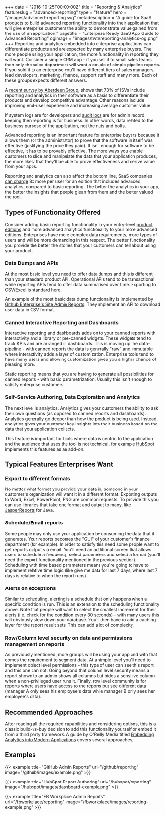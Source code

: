 +++
date = "2016-10-25T00:00:00Z"
title = "Reporting & Analytics"
featureslug = "advanced-reporting"
type = "feature"
hero = "/images/advanced-reporting.svg"
metadescription = "A guide for SaaS products to build advanced reporting functionality into their application that will give enterprise customers the ability to demonstrate value gained from the use of an application."
pagetitle = "Enterprise Ready SaaS App Guide to Advanced Reporting"
ogimage = "images/twtr/reporting-analytics-og.png"
+++
Reporting and analytics embedded into enterprise applications can differentiate products and are expected by many enterprise buyers. The more people using your application, the more functionality in reporting they will want. Consider a simple CRM app - if you sell it to small sales teams then only the sales department will want a couple of simple pipeline reports. If you sold it to an enterprise you'll have different tiers of sales managers, lead developers, marketing, finance, support staff and many more. Each of these groups expects different answers.

A [recent survey by Aberdeen Group](http://aberdeen.com/research/8815/rr-embedded-business-intelligence/content.aspx), shows that 73% of ISVs include reporting and analytics in their software as a basis to differentiate their products and develop competitive advantage. Other reasons include improving end-user experience and increasing average customer value.

If system logs are for developers and [audit logs](../audit-log/) are for admin record keeping then reporting is for business. In other words, data related to the business purpose of the application, not the nuts and bolts.  

Advanced reporting is an important feature for enterprise buyers because it allows them (or the administrator) to prove that the software in itself was effective (justifying the price they paid).  It isn’t enough for software to be effective, it has to be provably effective. The more ways you enable customers to slice and manipulate the data that your application produces, the more likely that they’ll be able to prove effectiveness and derive value from your apps.

Reporting and analytics can also affect the bottom line, SaaS companies [ can charge](https://www.oreilly.com/ideas/ditch-the-data-dump) 8x more per user for an edition that includes advanced analytics, compared to basic reporting. The better the analytics in your app, the better the insights that people glean from them and the better valued the tool.

## Types of Functionality Offered
Consider adding basic reporting functionality to your entry-level [product editions](../product-assortment/) and more advanced analytics functionality to your more advanced editions. Enterprises have more complex data requirements, more types of users and will be more demanding in this respect. The better functionality you provide the better the stories that your customers can tell about using your product.

### Data Dumps and APIs
At the most basic level you need to offer data dumps and this is different than your standard product API. Operational APIs tend to be transactional while reporting APIs tend to offer data summarised over time. Exporting to CSV/Excel is standard here.

An example of the most basic data dump functionality is implemented by [Github Enterprise's Site Admin Reports](/github/reporting). They implement an API to download user data in CSV format.

### Canned Interactive Reporting and Dashboards
Interactive reporting and dashboards adds on to your canned reports with interactivity and a library or pre-canned widgets. These widgets tend to track KPIs and are arranged in dashboards. This is moving up the data-pipeline - with canned reports the data is generally "raw" and immutable where interactivity adds a layer of customization. Enterprise tools tend to have many users and allowing customization gives you a higher chance of pleasing more.  

Static reporting means that you are having to generate all possibilities for canned reports - with basic parametrization. Usually this isn't enough to satisfy enterprise customers.  

### Self-Service Authoring, Data Exploration and Analytics
The next level is analytics. Analytics gives your customers the ability to ask their own questions (as opposed to canned reports and dashboards). Analytics generally go deeper than how the product is being used. Instead, analytics gives your customer key insights into their business based on the data that your application collects.

This feature is important for tools where data is centric to the application and the audience that uses the tool is not technical, for example [HubSpot](/hubspot/reporting) implements this features as an add-on.

## Typical Features Enterprises Want
### Export to different formats
No matter what format you provide your data in, someone in your customer's organization will want it in a different format. Exporting outputs to Word, Excel, PowerPoint, PNG are common requests. To provide this you can use libraries that take one format and output to many, like [JasperReports](http://community.jaspersoft.com) for Java.

### Schedule/Email reports
Some people may only use your application by consuming the data that it generates. Your reports becomes the "GUI" of your customer's finance department (for example). In order to satisfy this need some people want to get reports output via email. You'll need an additional screen that allows users to schedule a frequency, select parameters and select a format (you'll need the export functionality mentioned in the previous section). Scheduling with time based parameters means you're going to have to implement relative time logic (like give me data for last 7 days, where last 7 days is relative to when the report runs).

### Alerts on exceptions
Similar to scheduling, alerting is a schedule that only happens when a specific condition is run. This is an extension to the scheduling functionality above. Note that people will want to select the smallest increment for their alerts (i.e. check for the condition every 30 seconds) - with many users this will obviously slow down your database. You'll then have to add a caching layer for the report result sets. This can add a lot of complexity.  

### Row/Column level security on data and permissions management on reports
As previously mentioned, more groups will be using your app and with that comes the requirement to segment data. At a simple level you'll need to implement object level permissions - this type of user can see this report and this one can not. Going beyond that column level security means a report shown to an admin shows all columns but hides a sensitive column when a non-privileged user runs it. Finally, row level community is for reports where users have access to the reports but see different data (manager A only sees his employee's data while manager B only sees her employee's data).

## Recommended Approaches
After reading all the required capabilities and considering options, this is a classic build-vs-buy decision to add this functionality yourself or embed it from a third party framework. A guide by O'Reilly Media titled [Embedding Analytics into Modern Applications](http://www.oreilly.com/data/free/embedding-analytics-in-modern-applications.csp) covers several approaches.

## Examples
{{< example title="GitHub Admin Reports" url="/github/reporting" image="/github/images/example.png" >}}

{{< example title="HubSpot Report Authoring" url="/hubspot/reporting" image="/hubspot/images/dashboard-example.png" >}}

{{< example title="FB Workplace Admin Reports" url="/fbworkplace/reporting" image="/fbworkplace/images/reporting-example.png" >}}
